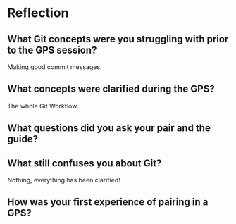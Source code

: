 # Reflection

## What Git concepts were you struggling with prior to the GPS session?
Making good commit messages.

## What concepts were clarified during the GPS?
The whole Git Workflow.

## What questions did you ask your pair and the guide?

## What still confuses you about Git?
Nothing, everything has been clarified!

## How was your first experience of pairing in a GPS?
